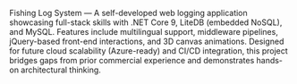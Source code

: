 Fishing Log System — A self-developed web logging application showcasing full-stack skills with .NET Core 9, LiteDB (embedded NoSQL), and MySQL. Features include multilingual support, middleware pipelines, jQuery-based front-end interactions, and 3D canvas animations. Designed for future cloud scalability (Azure-ready) and CI/CD integration, this project bridges gaps from prior commercial experience and demonstrates hands-on architectural thinking.
